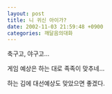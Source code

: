 ```yaml
---
layout: post
title: 니 귀신 아이가?
date: 2002-11-03 21:59:48 +0900
categories: 깨달음의대화
---
```

축구고, 야구고...
  
게임 예상은 하는 대로 족족이 맞추네...
  

  
하는 김에 대선예상도 맞았으면 좋겠다.